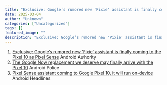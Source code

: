 ```yaml
---
title: "Exclusive: Google’s rumored new 'Pixie' assistant is finally coming to the Pixel 10 as Pixel Sense - Android Authority"
date: 2025-03-04
author: "Unknown"
categories: ["Uncategorized"]
tags: []
featured_image: ""
description: "Exclusive: Google’s rumored new 'Pixie' assistant is finally coming to the Pixel 10 as Pixel Sense&nbsp;&nbsp;Android AuthorityThe Google Now replacement we des..."
---
```


  1. [Exclusive: Google’s rumored new 'Pixie' assistant is finally coming to the Pixel 10 as Pixel Sense](https://news.google.com/rss/articles/CBMibEFVX3lxTE5SLW5YTDBiMC12UTFLWVhwaVNxUER1Q1J5c2FEczB0UzZpREZFX05VWWpkTl9nSzlzbVdEV3M0WDdMdXdVVG9ycGlCVndXa2tZaFlrTDJHcmhDaC0wRlNYbHJCQ1VMelBwTDVNdw?oc=5)  Android Authority
  2. [The Google Now replacement we deserve may finally arrive with the Pixel 10](https://news.google.com/rss/articles/CBMinAFBVV95cUxOd0dKNUFhdm1lLUg1TEVYTkxrX3ZsNVpuWnBIdXRTY1VrWVE2V1JPQllHa3ZWcVFTSmdSSGRjTzFFd0NMSjE3Q0VNenpiVVVjRVdZVVhOeDRZemtKNGJhWkdsNkRiTm5MWEZoYjd3V1V6dzVzR2NwOHN3NEUwSUhQR2ZCWGVRWkx1YlRKYTJvemRLaUdHNVVWcER5NFY?oc=5)  Android Police
  3. [Pixel Sense assistant coming to Google Pixel 10, it will run on-device](https://news.google.com/rss/articles/CBMilAFBVV95cUxOS3V0QUE1VjdWOWlROXJ1eXBEWUNrYkt2b3JhZFJrb0t4V0xvTVFZQlNUUVlMUTQtSDViLVlrSEJPaXBHcWRoYnFvZ040UnNYczVLOE1pV3JWOXJmVS1CTW1USUx1MC02NV9CWE5UbDBCclRjTDRaQkVjR3VEbW1qc2ZINnFNVl9RUTFyYVV3MDdyb2g4?oc=5)  Android Headlines


